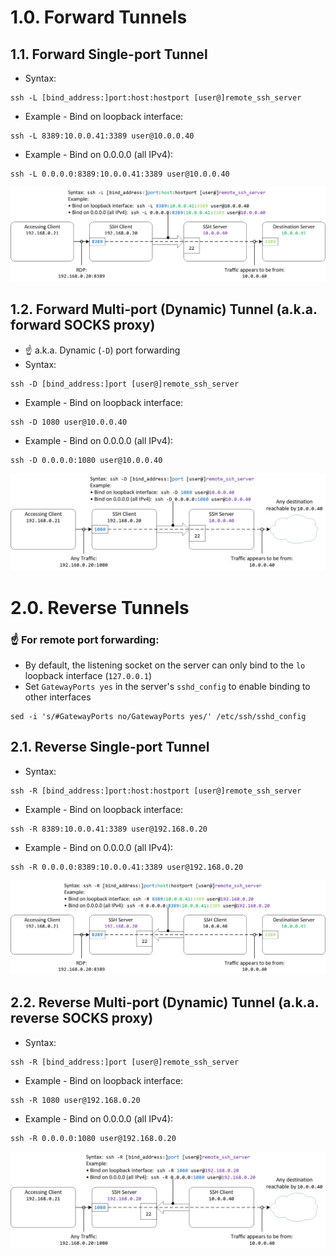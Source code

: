# 1.0. Forward Tunnels
## 1.1. Forward Single-port Tunnel
- Syntax:
```console
ssh -L [bind_address:]port:host:hostport [user@]remote_ssh_server
```
- Example - Bind on loopback interface:
```console
ssh -L 8389:10.0.0.41:3389 user@10.0.0.40
```
- Example - Bind on 0.0.0.0 (all IPv4):
```console
ssh -L 0.0.0.0:8389:10.0.0.41:3389 user@10.0.0.40
```
![image](images/ssh-forward-tunnel-single-port.png)
## 1.2. Forward Multi-port (Dynamic) Tunnel (a.k.a. forward SOCKS proxy)
- ☝️ a.k.a. Dynamic (`-D`) port forwarding
- Syntax:
```console
ssh -D [bind_address:]port [user@]remote_ssh_server
```
- Example - Bind on loopback interface:
```console
ssh -D 1080 user@10.0.0.40
```
- Example - Bind on 0.0.0.0 (all IPv4):
```console
ssh -D 0.0.0.0:1080 user@10.0.0.40
```
![image](images/ssh-forward-tunnel-dynamic-port.png)
# 2.0. Reverse Tunnels
### ☝️ For remote port forwarding:
- By default, the listening socket on the server can only bind to the `lo` loopback interface (`127.0.0.1`)
- Set `GatewayPorts yes` in the server's `sshd_config` to enable binding to other interfaces
```console
sed -i 's/#GatewayPorts no/GatewayPorts yes/' /etc/ssh/sshd_config
```
## 2.1. Reverse Single-port Tunnel
- Syntax:
```console
ssh -R [bind_address:]port:host:hostport [user@]remote_ssh_server
```
- Example - Bind on loopback interface:
```console
ssh -R 8389:10.0.0.41:3389 user@192.168.0.20
```
- Example - Bind on 0.0.0.0 (all IPv4):
```console
ssh -R 0.0.0.0:8389:10.0.0.41:3389 user@192.168.0.20
```
![image](images/ssh-reverse-tunnel-single-port.png)
## 2.2. Reverse Multi-port (Dynamic) Tunnel (a.k.a. reverse SOCKS proxy)
- Syntax:
```console
ssh -R [bind_address:]port [user@]remote_ssh_server
```
- Example - Bind on loopback interface:
```console
ssh -R 1080 user@192.168.0.20
```
- Example - Bind on 0.0.0.0 (all IPv4):
```console
ssh -R 0.0.0.0:1080 user@192.168.0.20
```
![image](images/ssh-reverse-tunnel-dynamic-port.png)
